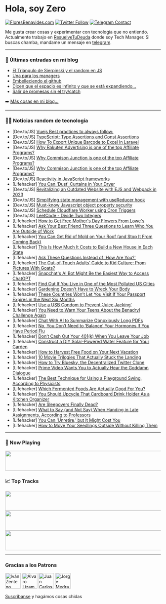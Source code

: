 # Hola, soy Zero

[![FloresBenavides.com](https://img.shields.io/website?down_message=oops&label=MiBlog&style=for-the-badge&up_message=online&url=https%3A%2F%2Ffloresbenavides.com)](https://floresbenavides.com) [![Twitter Follow](https://img.shields.io/twitter/follow/ZeroDragon?color=%231DA1F2&label=Follow&logo=twitter&logoColor=ffffff&style=for-the-badge)](https://twitter.com/zerodragon) [![Telegram Contact](https://img.shields.io/badge/escr%C3%ADbeme-ZeroDragon-%2326A5E4?style=for-the-badge&logo=telegram)](https://t.me/zerodragon)

Me gusta crear cosas y experimentar con tecnología que no entiendo.
Actualmente trabajo en [ResuelveTuDeuda](http://github.com/resuelve) donde soy Tech Manager.
Si buscas chamba, mandame un mensaje en [telegram](https://t.me/zerodragon).

---

### 📕 Últimas entradas en mi blog
<!-- BLOG-POST-LIST:START -->
- [El Triángulo de Sierpinski y el random en JS](https://floresbenavides.com/el-triangulo-de-sierpinski-y-el-random-en-js/)
- [Una para los managers](https://floresbenavides.com/una-para-los-managers/)
- [Embelleciendo el github](https://floresbenavides.com/embelleciendo-el-github/)
- [Dicen que el espacio es infinito y que se está expandiendo…](https://floresbenavides.com/dicen-que-el-espacio-es-infinito-y-que-se-esta-expandiendo/)
- [Salir de promesas sin el try/catch](https://floresbenavides.com/salir-de-promesas-sin-el-try-catch/)
<!-- BLOG-POST-LIST:END -->

➡️ [Más cosas en mi blog...](https://floresbenavides.com)

---

### 👨‍💻 Noticias random de tecnología
<!-- TECH-POSTS:START -->
- [Dev.to/JS] [Vuejs Best practices to always follow:](https://dev.to/niteshsingh29/vuejs-best-practices-to-always-follow-2e9a)
- [Dev.to/JS] [TypeScript: Type Assertions and Const Assertions](https://dev.to/ayako_yk/typescript-type-assertions-and-const-assertions-3lf1)
- [Dev.to/JS] [How To Export Unique Barcode to Excel In Laravel](https://dev.to/anik2069/how-to-export-unique-barcode-to-excel-in-laravel-2lma)
- [Dev.to/JS] [Why Rakuten Advertising is one of the top Affiliate Programs?](https://dev.to/selfearn160/why-rakuten-advertising-is-one-of-the-top-affiliate-programs-4ano)
- [Dev.to/JS] [Why Commison Junction is one of the top Affiliate Programs?](https://dev.to/selfearn160/why-commison-junction-is-one-of-the-top-affiliate-programs-534d)
- [Dev.to/JS] [Why Commison Junction is one of the top Affiliate Programs?](https://dev.to/selfearn160/why-commison-junction-is-one-of-the-top-affiliate-programs-5fhm)
- [Dev.to/JS] [Reactivity in JavaScript frameworks](https://dev.to/learnersbucket/reactivity-in-javascript-frameworks-2fm3)
- [Lifehacker] [You Can &#39;Dust&#39; Curtains in Your Dryer](https://lifehacker.com/you-can-dust-curtains-in-your-dryer-1850357206)
- [Dev.to/JS] [Revitalizing an Outdated Website with EJS and Webpack in 2023](https://dev.to/slobodan4nista/revitalizing-an-outdated-website-with-ejs-and-webpack-in-2023-lle)
- [Dev.to/JS] [Simplifying state management with useReducer hook](https://dev.to/vivekalhat/simplifying-state-management-with-usereducer-hook-50e4)
- [Dev.to/JS] [Must-know Javascript object property security](https://dev.to/sefatanam/must-know-javascript-object-property-security-1jfa)
- [Dev.to/JS] [Schedule Cloudflare Worker using Cron Triggers](https://dev.to/hrishiksh/schedule-cloudflare-worker-using-cron-triggers-2glp)
- [Dev.to/JS] [LeetCode - Divide Two Integers](https://dev.to/_alkesh26/leetcode-divide-two-integers-6gl)
- [Lifehacker] [How to Get Free Mother&#39;s Day Flowers From Lowe&#39;s](https://lifehacker.com/how-to-get-free-mothers-day-flowers-from-lowes-1850357215)
- [Lifehacker] [Ask Your Best Friend Three Questions to Learn Who You Are Outside of Work](https://lifehacker.com/ask-your-best-friend-three-questions-to-learn-who-you-a-1850357626)
- [Lifehacker] [You Can Get Rid of Mold on Your Roof &lpar;and Stop It From Coming Back&rpar;](https://lifehacker.com/you-can-get-rid-of-mold-on-your-roof-and-stop-it-from-1850357545)
- [Lifehacker] [This Is How Much It Costs to Build a New House in Each State](https://lifehacker.com/this-is-how-much-it-costs-to-build-a-new-house-in-each-1850357603)
- [Lifehacker] [Ask These Questions Instead of &#39;How Are You?&#39;](https://lifehacker.com/ask-these-questions-instead-of-how-are-you-1850357221)
- [Lifehacker] [The Out-of-Touch Adults’ Guide to Kid Culture: Prom Pictures With Goats?](https://lifehacker.com/the-out-of-touch-adults-guide-to-kid-culture-prom-pic-1850362453)
- [Lifehacker] [Snapchat&#39;s AI Bot Might Be the Easiest Way to Access ChatGPT](https://lifehacker.com/snapchats-ai-bot-might-be-the-easiest-way-to-access-cha-1850362083)
- [Lifehacker] [Find Out If You Live in One of the Most Polluted US Cities](https://lifehacker.com/find-out-if-you-live-in-one-of-the-most-polluted-us-cit-1850357768)
- [Lifehacker] [Gardening Doesn&#39;t Have to Wreck Your Body](https://lifehacker.com/gardening-doesnt-have-to-wreck-your-body-1850351472)
- [Lifehacker] [These Countries Won’t Let You Visit If Your Passport Expires in the Next Six Months](https://lifehacker.com/these-countries-won-t-let-you-visit-if-your-passport-ex-1850354540)
- [Lifehacker] [Use a USB Condom to Prevent &#39;Juice Jacking&#39;](https://lifehacker.com/use-a-usb-condom-to-prevent-juice-jacking-1850356163)
- [Lifehacker] [You Need to Warn Your Teens About the Benadryl Challenge Again](https://lifehacker.com/warn-your-teens-about-the-benadryl-challenge-1844927737)
- [Lifehacker] [Chat With AI to Summarize Obnoxiously Long PDFs](https://lifehacker.com/chat-with-ai-to-summarize-obnoxiously-long-pdfs-1850356065)
- [Lifehacker] [No, You Don’t Need to ‘Balance’ Your Hormones If You Have Period Flu](https://lifehacker.com/no-you-don-t-need-to-balance-your-hormones-if-you-ha-1850354729)
- [Lifehacker] [Don’t Cash Out Your 401&lpar;k&rpar; When You Leave Your Job](https://lifehacker.com/don-t-cash-out-your-401-k-when-you-leave-your-job-1850354812)
- [Lifehacker] [Construct a DIY Solar-Powered Water Feature for Your Garden](https://lifehacker.com/construct-a-diy-solar-powered-water-feature-for-your-ga-1850346103)
- [Lifehacker] [How to Harvest Free Food on Your Next Vacation](https://lifehacker.com/how-to-harvest-free-food-on-your-next-vacation-1850321207)
- [Lifehacker] [10 Movie Trilogies That Actually Stuck the Landing](https://lifehacker.com/10-movie-trilogies-that-actually-stuck-the-landing-1850345569)
- [Lifehacker] [How to Try Bluesky, the Decentralized Twitter Clone](https://lifehacker.com/how-to-try-bluesky-the-decentralized-twitter-clone-1850358929)
- [Lifehacker] [Prime Video Wants You to Actually Hear the Goddamn Dialogue](https://lifehacker.com/prime-video-wants-you-to-actually-hear-the-goddamn-dial-1850355601)
- [Lifehacker] [The Best Technique for Using a Playground Swing, According to Physicists](https://lifehacker.com/the-best-technique-for-using-a-playground-swing-accord-1850355533)
- [Lifehacker] [Which Fermented Foods Are Actually Good For You?](https://lifehacker.com/which-fermented-foods-are-actually-good-for-you-1850350371)
- [Lifehacker] [You Should Upcycle That Cardboard Drink Holder As a Kitchen Organizer](https://lifehacker.com/you-should-upcycle-that-cardboard-drink-holder-as-a-kit-1850352532)
- [Lifehacker] [Are Sleepovers Finally Dead?](https://lifehacker.com/are-sleepovers-finally-over-1850352705)
- [Lifehacker] [What to Say &lpar;and Not Say&rpar; When Handing in Late Assignments, According to Professors](https://lifehacker.com/what-to-say-and-not-say-when-handing-in-late-assignme-1850343910)
- [Lifehacker] [You Can ‘Unretire,’ but It Might Cost You](https://lifehacker.com/you-can-unretire-but-it-might-cost-you-1850353487)
- [Lifehacker] [How to Move Your Seedlings Outside Without Killing Them](https://lifehacker.com/how-to-move-your-seedlings-outside-without-killing-them-1850346123)<!-- TECH-POSTS:END -->

---

### 🎵 Now Playing
<a href="https://spotify-now-playing-dun.vercel.app/now-playing?open"><img src="https://spotify-now-playing-dun.vercel.app/now-playing" width="540" height="64"></a>

### 📈 Top Tracks
<a href="https://spotify-now-playing-dun.vercel.app/top-tracks?i=1&open"><img src="https://spotify-now-playing-dun.vercel.app/top-tracks?i=1" width="540" height="64"></a>
<a href="https://spotify-now-playing-dun.vercel.app/top-tracks?i=2&open"><img src="https://spotify-now-playing-dun.vercel.app/top-tracks?i=2" width="540" height="64"></a>
<a href="https://spotify-now-playing-dun.vercel.app/top-tracks?i=3&open"><img src="https://spotify-now-playing-dun.vercel.app/top-tracks?i=3" width="540" height="64"></a>

---

### Gracias a los Patrons
[<img src="https://avatars.githubusercontent.com/u/243380?v=4" alt="Iván Zenteno" width="50px">](https://github.com/k001) [<img src="https://avatars.githubusercontent.com/u/19955639?v=4" alt="Álvaro Lizama" width="50px">](https://github.com/alvarolizama) [<img src="https://avatars.githubusercontent.com/u/2718753?v=4" alt="Juan Carlos Ruiz" width="50px">](https://github.com/JuanCrg90) [<img src="https://avatars.githubusercontent.com/u/37025?v=4" alt="Jorge Medrano" width="50px">](https://github.com/h1pp1e) 

[Suscríbanse](https://www.patreon.com/zerodragon) y hagámos cosas chidas
